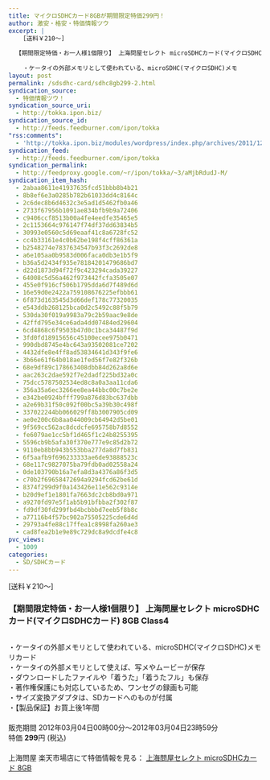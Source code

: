 ```yaml
---
title: マイクロSDHCカード8GBが期間限定特価299円！
author: 激安・格安・特価情報ツウ
excerpt: |
  	[送料￥210～]
  
  【期間限定特価・お一人様1個限り】 上海問屋セレクト microSDHCカード(マイクロSDHCカード) 8GB Class4
  	
  	・ケータイの外部メモリとして使われている、microSDHC(マイクロSDHC)メモ
layout: post
permalink: /sdsdhc-card/sdhc8gb299-2.html
syndication_source:
  - 特価情報ツウ！
syndication_source_uri:
  - http://tokka.ipon.biz/
syndication_source_id:
  - http://feeds.feedburner.com/ipon/tokka
"rss:comments":
  - 'http://tokka.ipon.biz/modules/wordpress/index.php/archives/2011/12/26/sdhc8gb299/#comments'
syndication_feed:
  - http://feeds.feedburner.com/ipon/tokka
syndication_permalink:
  - http://feedproxy.google.com/~r/ipon/tokka/~3/aMjbRdudJ-M/
syndication_item_hash:
  - 2abaa8611e41937635fcd51bbb8b4b21
  - 8b8ef6e3a0285b782b61033dd4c8164c
  - 2c6dec8b6d4632c3e5ad1d5462fb0a46
  - 2733f67956b1091ae834bfb9b9a72406
  - c9406ccf8513b00a4fe4eedfe35465e5
  - 2c1153664c976147f74df37dd63834b5
  - 30993e0560c5d69eaaf41c8a6728fc52
  - cc4b33161e4c0b62be198f4cff86361a
  - b2548274e7837634547b93f3c2692de8
  - a6e105aa0b9583d006faca0db3e1b5f9
  - b36a5d2434f935e78184201479686bd7
  - d22d1873d94f72f9c423294cada39227
  - 64008c5d56a462f973442fcfa3505e07
  - 455e0f916cf506b1795dda6d7f489d6d
  - 16e59d0e2422a759108676225efbbb61
  - 6f873d163545d3d66def178c77320035
  - e543ddb268125bca0d2c5492c88f5b79
  - 530da30f019a9983a79c2b59aac9e8de
  - 42ffd795e34ce6ada4dd07484ed29604
  - 6cd4868c6f9503b47d0c1bca34487f9d
  - 3fd0fd18915656c45100ecee975b0471
  - 990dbd8745e4bc643a93502081ce7202
  - 4432dfe8e4ff8ad53834641d343f9fe6
  - 3b66e61f64b018ae1fed56f7e82f326b
  - 68e9df89c178663408dbb84d262a8d6e
  - aac263c2dae592f7e2dadf225bd32a0c
  - 75dcc5787502534ed8c8a0a3aa11cda6
  - 356a35a6ec3266ee8ea44bbc00c7be2e
  - e342be0924bfff799a876d83bc637dbb
  - a2e69b31f50c092f00bc5a39b30c498f
  - 337022244bb066029ff8b3007905cd09
  - ae0e200c6b8aa044009cb64942d5be01
  - 9f569cc562ac8dcdcfe695758b7d8552
  - fe6079ae1cc5bf1d465f1c24b8255395
  - 5596cb9b5afa30f370e777e9c85d2b72
  - 9110eb8bb943b553bba277da8d7fb831
  - 6f5aafb9f696233333ae6de93888523c
  - 68e117c9827075ba79fdb0ad02558a24
  - 0de103790b16a7efa8d3a4376a86f3d5
  - c70b2f69658472694a9294fcd62be61d
  - 8374f299d9f0a143426e11e562c9314e
  - b20d9ef1e1801fa7663dc2cb8bd0a971
  - a9270fd97e5f1ab5b91bfbba2f302f87
  - fd9df30fd299fbd4bcbbbd7eeb5f8b8c
  - a77116b4f57bc902a75505225cde6d4d
  - 29793a4fe88c17ffea1c8998fa260ae3
  - cad8fea2b1e9e89c729dc8a9dcdfe4c8
pvc_views:
  - 1009
categories:
  - SD/SDHCカード
---
```

[送料￥210～]  


### 【期間限定特価・お一人様1個限り】 上海問屋セレクト microSDHCカード(マイクロSDHCカード) 8GB Class4

<div class="img-bg2 img_L">
  <a href="http://hb.afl.rakuten.co.jp/hgc/032ab3e9.5b793415.039e5bec.4fa1c071/?pc=http://item.rakuten.co.jp/donya/87448-ss/?scid=af_ich_link_img&#038;m=http://m.rakuten.co.jp/donya/i/10464993/" ><img src="http://hbb.afl.rakuten.co.jp/hgb/?pc=http%3a%2f%2fthumbnail.image.rakuten.co.jp%2f%400_mall%2fdonya%2fcabinet%2fflashitem3%2f87448s-4.jpg%3f_ex%3d128x128&#038;m=http%3a%2f%2fthumbnail.image.rakuten.co.jp%2f%400_mall%2fdonya%2fcabinet%2fflashitem3%2f87448s-4.jpg" border="0" title="" alt="" /></a>
</div>

・ケータイの外部メモリとして使われている、microSDHC(マイクロSDHC)メモリカード  
<a id="more-8735"></a>・ケータイの外部メモリとして使えば、写メやムービーが保存  
・ダウンロードしたファイルや「着うた」「着うたフル」も保存  
・著作権保護にも対応しているため、ワンセグの録画も可能  
・サイズ変換アダプタは、SDカードへのものが付属  
・【製品保証】お買上後1年間  
　  
販売期間 2012年03月04日00時00分～2012年03月04日23時59分<br clear="all" />特価 <span class="tokka-price"><strong>299</strong></span>円 (税込)  
　　  
上海問屋 楽天市場店にて特価情報を見る： [<span class="fs150p">上海問屋セレクト microSDHCカード 8GB</span>][1]

 [1]: http://hb.afl.rakuten.co.jp/hgc/032ab3e9.5b793415.039e5bec.4fa1c071/?pc=http://item.rakuten.co.jp/donya/87448-ss/?scid=af_ich_link_img&#038;m=http://m.rakuten.co.jp/donya/i/10464993/